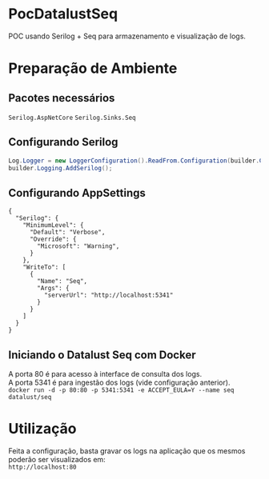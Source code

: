 # PocDatalustSeq
POC usando Serilog + Seq para armazenamento e visualização de logs.

# Preparação de Ambiente

## Pacotes necessários
`Serilog.AspNetCore`
`Serilog.Sinks.Seq`

## Configurando Serilog
```csharp
Log.Logger = new LoggerConfiguration().ReadFrom.Configuration(builder.Configuration).CreateLogger();
builder.Logging.AddSerilog();
```

## Configurando AppSettings
```jsonc
{
  "Serilog": {
    "MinimumLevel": {
      "Default": "Verbose",
      "Override": {
        "Microsoft": "Warning",
      }
    },
    "WriteTo": [
      {
        "Name": "Seq",
        "Args": {
          "serverUrl": "http://localhost:5341"
        }
      }
    ]
  }
}

```

## Iniciando o Datalust Seq com Docker

A porta 80 é para acesso à interface de consulta dos logs. <br>
A porta 5341 é para ingestão dos logs (vide configuração anterior). <br>
`docker run -d -p 80:80 -p 5341:5341 -e ACCEPT_EULA=Y --name seq datalust/seq`

# Utilização

Feita a configuração, basta gravar os logs na aplicação que os mesmos poderão ser visualizados em:<br> 
`http://localhost:80`